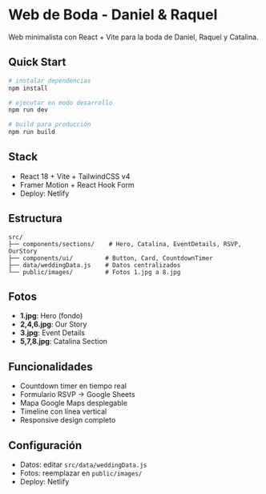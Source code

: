 # Web de Boda - Daniel & Raquel

Web minimalista con React + Vite para la boda de Daniel, Raquel y Catalina.

## Quick Start

```bash
# instalar dependencias
npm install

# ejecutar en modo desarrollo
npm run dev

# build para producción
npm run build
```

## Stack
- React 18 + Vite + TailwindCSS v4
- Framer Motion + React Hook Form
- Deploy: Netlify

## Estructura
```
src/
├── components/sections/    # Hero, Catalina, EventDetails, RSVP, OurStory
├── components/ui/         # Button, Card, CountdownTimer
├── data/weddingData.js    # Datos centralizados
└── public/images/         # Fotos 1.jpg a 8.jpg
```

## Fotos
- **1.jpg**: Hero (fondo)
- **2,4,6.jpg**: Our Story 
- **3.jpg**: Event Details
- **5,7,8.jpg**: Catalina Section

## Funcionalidades
- Countdown timer en tiempo real
- Formulario RSVP → Google Sheets
- Mapa Google Maps desplegable
- Timeline con línea vertical
- Responsive design completo

## Configuración
- Datos: editar `src/data/weddingData.js`
- Fotos: reemplazar en `public/images/`
- Deploy: Netlify